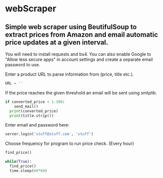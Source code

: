 # webScraper

## Simple web scraper using BeutifulSoup to extract prices from Amazon and email automatic price updates at a given interval.

You will need to install requests and bs4. 
You can also enable Google to "Allow less secure apps" in account settings and create a separate email password to use.

Enter a product URL to parse information from (price, title etc.).

```python
URL = ''
```

If the price reaches the given threshold an email will be sent using smtplib.

```python
if converted_price < 1.300:
    send_mail()
  print(converted_price)
  print(title.strip())
```
Enter email and password here:

```python
server.login('stuff@stuff.com', 'stuff')
```

Choose frequency for program to run price check. (Every hour) 

```python
find_price()

while(True):
  find_price()
  time.sleep(60*60)
```
